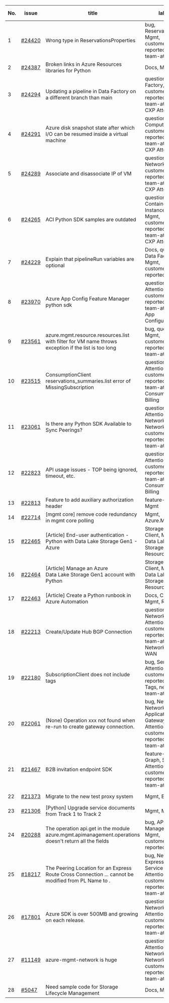 | No. | issue | title | labels | assignees | bot advice | created date |
| ------ | ------ | ------ | ------ | ------ | ------ | :-----: |
|1|[#24420](https://github.com/Azure/azure-sdk-for-python/issues/24420)|Wrong type in ReservationsProperties|bug, Reservations, Mgmt, customer-reported, needs-team-attention|msyyc, BigCat20196||2022-05-12|
|2|[#24387](https://github.com/Azure/azure-sdk-for-python/issues/24387)|Broken links in Azure Resources libraries for Python|Docs, Mgmt|msyyc, scbedd||2022-05-11|
|3|[#24294](https://github.com/Azure/azure-sdk-for-python/issues/24294)|Updating a pipeline in Data Factory on a different branch than main|question, Data Factory, Mgmt, customer-reported, needs-team-attention, CXP Attention|msyyc, BigCat20196||2022-05-04|
|4|[#24291](https://github.com/Azure/azure-sdk-for-python/issues/24291)|Azure disk snapshot state after which I/O can be resumed inside a virtual machine|question, Compute, Mgmt, customer-reported, needs-team-attention, CXP Attention|msyyc||2022-05-04|
|5|[#24289](https://github.com/Azure/azure-sdk-for-python/issues/24289)|Associate and disassociate IP of VM|question, Network, Mgmt, customer-reported, needs-team-attention, CXP Attention|msyyc, SaurabhSharma-MSFT|new comment|2022-05-04|
|6|[#24265](https://github.com/Azure/azure-sdk-for-python/issues/24265)|ACI  Python SDK samples are outdated|question, Container Instances, Client, Mgmt, customer-reported, needs-team-attention, CXP Attention|msyyc, kazrael2119|new comment|2022-05-02|
|7|[#24229](https://github.com/Azure/azure-sdk-for-python/issues/24229)|Explain that pipelineRun variables are optional|Docs, question, Data Factory, Mgmt, customer-reported|msyyc|new comment|2022-04-28|
|8|[#23970](https://github.com/Azure/azure-sdk-for-python/issues/23970)|Azure App Config Feature Manager python sdk|question, Service Attention, Mgmt, customer-reported, needs-team-attention, App Configuration|msyyc|no reply > 7|2022-04-13|
|9|[#23561](https://github.com/Azure/azure-sdk-for-python/issues/23561)|azure.mgmt.resource.resources.list with filter for VM name throws exception if the list is too long|bug, question, Mgmt, customer-reported, needs-team-attention|msyyc, BigCat20196|no reply > 7|2022-03-17|
|10|[#23515](https://github.com/Azure/azure-sdk-for-python/issues/23515)|ConsumptionClient reservations_summaries.list error of MissingSubscription|question, Service Attention, Mgmt, customer-reported, needs-team-attention, Consumption - Billing|msyyc|no reply > 7|2022-03-15|
|11|[#23061](https://github.com/Azure/azure-sdk-for-python/issues/23061)|Is there any Python SDK Available to Sync Peerings?|question, Service Attention, Network - Virtual Network, Mgmt, customer-reported, needs-team-attention|msyyc|new comment|2022-02-15|
|12|[#22823](https://github.com/Azure/azure-sdk-for-python/issues/22823)|API usage issues - TOP being ignored, timeout, etc.|question, Service Attention, Mgmt, customer-reported, needs-team-attention, Consumption - Billing|msyyc, kazrael2119|no reply > 7|2022-01-28|
|13|[#22813](https://github.com/Azure/azure-sdk-for-python/issues/22813)|Feature to add auxiliary authorization header|feature-request, Mgmt|msyyc|new issue|2022-01-28|
|14|[#22714](https://github.com/Azure/azure-sdk-for-python/issues/22714)|[mgmt core] remove code redundancy in mgmt core polling|Mgmt, Azure.Mgmt.Core|msyyc|new issue|2022-01-21|
|15|[#22465](https://github.com/Azure/azure-sdk-for-python/issues/22465)|[Article] End-user authentication - Python with Data Lake Storage Gen1 - Azure|Storage, Docs, Client, Mgmt, Data Lake Storage Gen1, Resources|msyyc, tasherif-msft|no reply > 7|2022-01-12|
|16|[#22464](https://github.com/Azure/azure-sdk-for-python/issues/22464)|[Article] Manage an Azure Data Lake Storage Gen1 account with Python|Storage, Docs, Client, Mgmt, Data Lake Storage Gen1, Resources|msyyc, tasherif-msft|no reply > 7|2022-01-12|
|17|[#22463](https://github.com/Azure/azure-sdk-for-python/issues/22463)|[Article] Create a Python runbook in Azure Automation|Docs, Compute, Mgmt, Resources|msyyc|no reply > 7|2022-01-12|
|18|[#22213](https://github.com/Azure/azure-sdk-for-python/issues/22213)|Create/Update Hub BGP Connection|question, Network, Service Attention, Mgmt, customer-reported, needs-team-attention, Network - Virtual WAN|msyyc|no reply > 7|2021-12-17|
|19|[#22180](https://github.com/Azure/azure-sdk-for-python/issues/22180)|SubscriptionClient does not include tags|bug, Service Attention, Mgmt, customer-reported, ARM - Tags, needs-team-attention|msyyc, rthorn17, BigCat20196|new comment|2021-12-15|
|20|[#22061](https://github.com/Azure/azure-sdk-for-python/issues/22061)|(None) Operation xxx not found when re-run to create gateway connection.|bug, Network, Network - Application Gateway, Service Attention, Mgmt, customer-reported, needs-team-attention|msyyc|no reply > 7|2021-12-07|
|21|[#21467](https://github.com/Azure/azure-sdk-for-python/issues/21467)|B2B invitation endpoint SDK|feature-request, Graph, Service Attention, Mgmt, customer-reported, needs-team-attention|msyyc|new comment|2021-10-28|
|22|[#21373](https://github.com/Azure/azure-sdk-for-python/issues/21373)|Migrate to the new test proxy system|Mgmt, Epic, MQ|msyyc|no reply > 7|2021-10-22|
|23|[#21306](https://github.com/Azure/azure-sdk-for-python/issues/21306)|[Python] Upgrade service documents from Track 1 to Track 2|Mgmt, MQ|msyyc|no reply > 7|2021-10-18|
|24|[#20288](https://github.com/Azure/azure-sdk-for-python/issues/20288)|The operation api.get in the module azure.mgmt.apimanagement.operations doesn't return all the fields|bug, API Management, Mgmt, customer-reported|msyyc, BigCat20196|new comment|2021-08-16|
|25|[#18217](https://github.com/Azure/azure-sdk-for-python/issues/18217)|The Peering Location for an Express Route Cross Connection ... cannot be modified from PL Name to .|bug, Network - ExpressRoute, Service Attention, Mgmt, customer-reported, needs-team-attention|msyyc|new comment|2021-04-22|
|26|[#17801](https://github.com/Azure/azure-sdk-for-python/issues/17801)|Azure SDK is over 500MB and growing on each release.|question, Network, Service Attention, Mgmt, customer-reported, needs-team-attention|msyyc, lmazuel|new comment|2021-04-05|
|27|[#11149](https://github.com/Azure/azure-sdk-for-python/issues/11149)|azure-mgmt-network is huge|question, Service Attention, Network - Virtual Network, Mgmt, customer-reported, needs-team-attention|msyyc, MikhailTryakhov|new comment|2020-04-30|
|28|[#5047](https://github.com/Azure/azure-sdk-for-python/issues/5047)|Need sample code for Storage Lifecycle Management|Docs, Mgmt|msyyc|new comment|2019-05-02|
